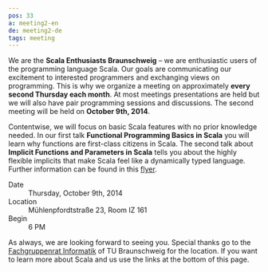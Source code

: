 ```yaml
---
pos: 33
a: meeting2-en
de: meeting2-de
tags: meeting
---
```


We are the **Scala Enthusiasts Braunschweig** – we are enthusiastic users of the programming language Scala.
Our goals are communicating our excitement to interested programmers and exchanging views on programming.
This is why we organize a meeting on approximately **every second Thursday each month**.
At most meetings presentations are held but we will also have pair programming sessions and discussions.
The second meeting will be held on **October 9th, 2014**.

Contentwise, we will focus on basic Scala features with no prior knowledge needed.
In our first talk **Functional Programming Basics in Scala** you will learn why functions are first-class citizens in Scala.
The second talk about **Implicit Functions and Parameters in Scala** tells you about the highly flexible implicits that make Scala feel like a dynamically typed language.
Further information can be found in this [flyer](http://scala-bs.de/meetings/Scala-Enthusiasts-Braunschweig-Meeting-2014-10-09.pdf).

<dl>
    <dt>Date</dt><dd>Thursday, October 9th, 2014</dd>
    <dt>Location</dt><dd>Mühlenpfordtstraße 23, Room IZ 161</dd>
    <dt>Begin</dt><dd>6 PM</dd>
</dl>

As always, we are looking forward to seeing you.
Special thanks go to the [Fachgruppenrat Informatik](http://fginfo.cs.tu-bs.de) of TU Braunschweig for the location.
If you want to learn more about Scala and us use the links at the bottom of this page.